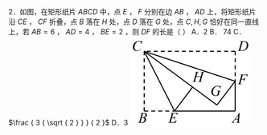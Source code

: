 2．如图，在矩形纸片 $A B C D$ 中，点 $E$ ， $F$ 分别在边 $A B$ ， $A D$ 上，将矩形纸片沿 $C E$ ， $C F$ 折叠，点 $B$ 落在 $H$ 处，点 $D$ 落在 $G$ 处，点 $C , H , G$ 恰好在同一直线上，若 $A B { = } 6$ ， $A D { = } 4$ ， $B E { = } 2$ ，则 $D F$ 的长是（ ）
A．2 B． 74 C． $\frac { 3 { \sqrt { 2 } } } { 2 }$ D．3
![](<../../qs_image_DB/专题1-3_“12345”模型·选填压轴必备大招（共3种类型）（解析版）__/9b1efb24205bc5009e36fa2388cad0b77b610d291600f0ddce3e3b6025dd9aaa.jpg>)
